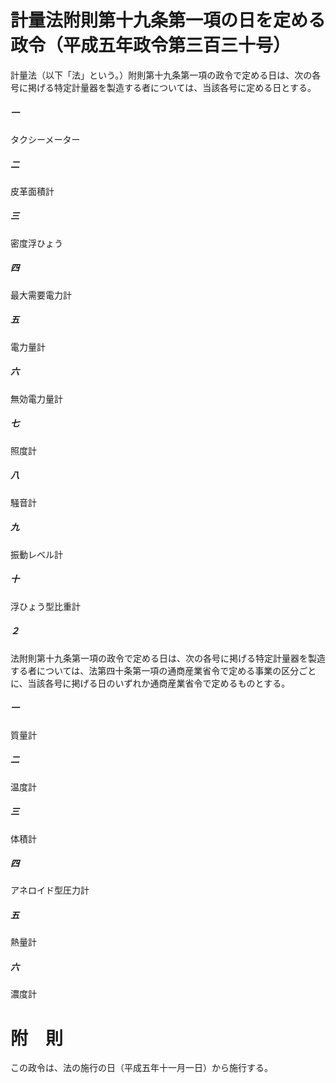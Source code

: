 # 計量法附則第十九条第一項の日を定める政令（平成五年政令第三百三十号）
計量法（以下「法」という。）附則第十九条第一項の政令で定める日は、次の各号に掲げる特定計量器を製造する者については、当該各号に定める日とする。
##### 一
タクシーメーター
##### 二
皮革面積計
##### 三
密度浮ひょう
##### 四
最大需要電力計
##### 五
電力量計
##### 六
無効電力量計
##### 七
照度計
##### 八
騒音計
##### 九
振動レベル計
##### 十
浮ひょう型比重計
##### ２
法附則第十九条第一項の政令で定める日は、次の各号に掲げる特定計量器を製造する者については、法第四十条第一項の通商産業省令で定める事業の区分ごとに、当該各号に掲げる日のいずれか通商産業省令で定めるものとする。
##### 一
質量計
##### 二
温度計
##### 三
体積計
##### 四
アネロイド型圧力計
##### 五
熱量計
##### 六
濃度計
# 附　則
この政令は、法の施行の日（平成五年十一月一日）から施行する。
